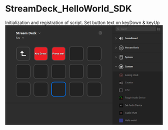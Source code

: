 # StreamDeck_HelloWorld_SDK
Initialization and registration of script. Set button text on keyDown &amp; keyUp
![Example image](https://github.com/joeraven0/StreamDeck_HelloWorld_SDK/blob/master/example.png?raw=true)
